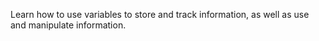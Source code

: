 Learn how to use variables to store and track information, as well as use and manipulate information.
